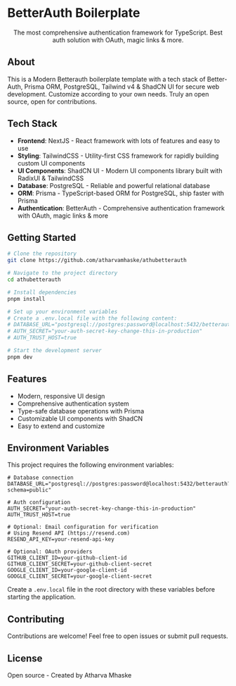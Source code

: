 # BetterAuth Boilerplate

<p align="center">
  The most comprehensive authentication framework for TypeScript. Best auth solution with OAuth, magic links & more.
</p>

## About

This is a Modern Betterauth boilerplate template with a tech stack of Better-Auth, Prisma ORM, PostgreSQL, Tailwind v4 & ShadCN UI for secure web development. Customize according to your own needs. Truly an open source, open for contributions.

## Tech Stack

- **Frontend**: NextJS - React framework with lots of features and easy to use
- **Styling**: TailwindCSS - Utility-first CSS framework for rapidly building custom UI components
- **UI Components**: ShadCN UI - Modern UI components library built with RadixUI & TailwindCSS
- **Database**: PostgreSQL - Reliable and powerful relational database
- **ORM**: Prisma - TypeScript-based ORM for PostgreSQL, ship faster with Prisma
- **Authentication**: BetterAuth - Comprehensive authentication framework with OAuth, magic links & more

## Getting Started

```bash
# Clone the repository
git clone https://github.com/atharvamhaske/athubetterauth

# Navigate to the project directory
cd athubetterauth

# Install dependencies
pnpm install

# Set up your environment variables
# Create a .env.local file with the following content:
# DATABASE_URL="postgresql://postgres:password@localhost:5432/betterauth?schema=public"
# AUTH_SECRET="your-auth-secret-key-change-this-in-production"
# AUTH_TRUST_HOST=true

# Start the development server
pnpm dev
```

## Features

- Modern, responsive UI design
- Comprehensive authentication system
- Type-safe database operations with Prisma
- Customizable UI components with ShadCN
- Easy to extend and customize

## Environment Variables

This project requires the following environment variables:

```
# Database connection
DATABASE_URL="postgresql://postgres:password@localhost:5432/betterauth?schema=public"

# Auth configuration
AUTH_SECRET="your-auth-secret-key-change-this-in-production"
AUTH_TRUST_HOST=true

# Optional: Email configuration for verification
# Using Resend API (https://resend.com)
RESEND_API_KEY=your-resend-api-key

# Optional: OAuth providers
GITHUB_CLIENT_ID=your-github-client-id
GITHUB_CLIENT_SECRET=your-github-client-secret
GOOGLE_CLIENT_ID=your-google-client-id
GOOGLE_CLIENT_SECRET=your-google-client-secret
```

Create a `.env.local` file in the root directory with these variables before starting the application.

## Contributing

Contributions are welcome! Feel free to open issues or submit pull requests.

## License

Open source - Created by Atharva Mhaske